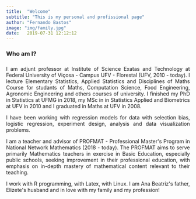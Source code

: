 ```yaml
---
title:  "Welcome"
subtitle: "This is my personal and profissional page"
author: "Fernando Bastos"
image: "img/family.jpg"
date:   2019-07-31 12:12:12
---
```


### Who am I?

###
<p style="text-align: justify;">
I am adjunt professor at Institute of Science Exatas and Technology at Federal University of Viçosa - Campus UFV - Florestal (UFV, 2010 - today). I lecture Elementary Statistics, Applied Statistics and Disciplines of Maths Course for studants of Maths, Computation Science, Food Engineering, Agronomic Engineering and others courses of university. I finished my PhD in Statistics at UFMG in 2018, my MSc in in Statistics Applied and Biometrics at UFV in 2010 and I graduated in Maths at UFV in 2008.
</p>
<p style="text-align: justify;">
I have been working with regression models for data with selection bias, logistic regression, experiment design, analysis and data visualization problems.
</p>
<p style="text-align: justify;">
I am a teacher and advisor of PROFMAT - Professional Master's Program in National Network Mathematics (2018 - today). The PROFMAT aims to serve primarily Mathematics teachers in exercise in Basic Education, especially public schools, seeking improvement in their professional education, with emphasis on in-depth mastery of mathematical content relevant to their teaching.
</p>
<p style="text-align: justify;">
I work with R programming, with Latex, with Linux. I am Ana Beatriz's father, Elizete's husband and in love with my family and my profession!
</p>